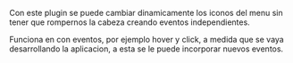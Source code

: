 Con este plugin se puede cambiar dinamicamente los iconos del menu sin tener que rompernos la cabeza creando eventos independientes.

Funciona en con eventos, por ejemplo hover y click, a medida que se vaya desarrollando la aplicacion, a esta se le puede incorporar nuevos eventos.
